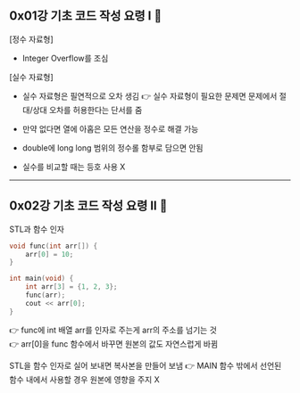 
## 0x01강 기초 코드 작성 요령 I 👾

[정수 자료형]
- Integer Overflow를 조심

[실수 자료형] 
- 실수 자료형은 필연적으로 오차 생김 👉 실수 자료형이 필요한 문제면 문제에서 절대/상대 오차를 허용한다는 단서를 줌
- 만약 없다면 열에 아홉은 모든 연산을 정수로 해결 가능

- double에 long long 범위의 정수롤 함부로 담으면 안됨

- 실수를 비교할 때는 등호 사용 X

---

## 0x02강 기초 코드 작성 요령 II 👾

STL과 함수 인자

```C++
void func(int arr[]) {
	arr[0] = 10;
}

int main(void) {
	int arr[3] = {1, 2, 3};
	func(arr);
	cout << arr[0];
}
```
👉 func에 int 배열 arr를 인자로 주는게 arr의 주소를 넘기는 것  
👉 arr[0]을 func 함수에서 바꾸면 원본의 값도 자연스럽게 바뀜

STL을 함수 인자로 실어 보내면 복사본을 만들어 보냄 👉 MAIN 함수 밖에서 선언된 함수 내에서 사용할 경우 원본에 영향을 주지 X

